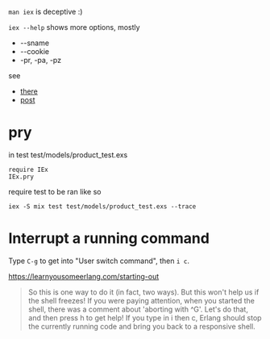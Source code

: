 `man iex` is deceptive :)

`iex --help` shows more options, mostly

* --sname
* --cookie
* -pr, -pa, -pz

see

* [there](http://elixir-lang.org/getting-started/mix-otp/distributed-tasks-and-configuration.html)
* [post](http://benjamintan.io/blog/2014/05/25/connecting-elixir-nodes-on-the-same-lan/)

pry
===
in test test/models/product_test.exs

    require IEx
    IEx.pry

require test to be ran like so

    iex -S mix test test/models/product_test.exs --trace


Interrupt a running command
===========================

Type `C-g` to get into "User switch command", then `i c`.

https://learnyousomeerlang.com/starting-out

> So this is one way to do it (in fact, two ways). But this won't help us if the shell freezes!
> If you were paying attention, when you started the shell, there was a comment about 'aborting with ^G'.
> Let's do that, and then press h to get help!
> If you type in i then c, Erlang should stop the currently running code and bring you back to a responsive shell.
